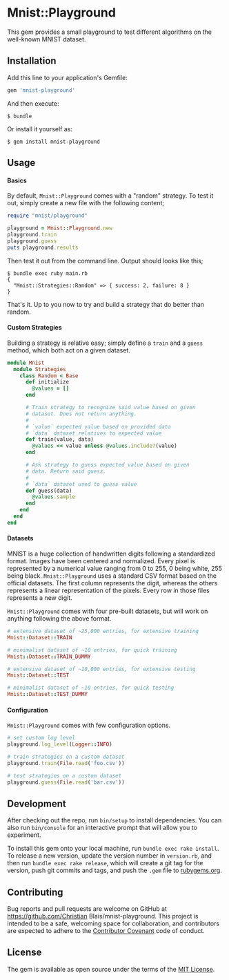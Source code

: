 # Mnist::Playground

This gem provides a small playground to test different algorithms on the well-known MNIST dataset.

## Installation

Add this line to your application's Gemfile:

```ruby
gem 'mnist-playground'
```

And then execute:

    $ bundle

Or install it yourself as:

    $ gem install mnist-playground

## Usage

#### Basics

By default, `Mnist::Playground` comes with a "random" strategy. To test it out, simply create a new file with the following content;

```ruby
require "mnist/playground"

playground = Mnist::Playground.new
playground.train
playground.guess
puts playground.results
```

Then test it out from the command line. Output should looks like this;

```
$ bundle exec ruby main.rb
{
  "Mnist::Strategies::Random" => { success: 2, failure: 8 }
}
```

That's it. Up to you now to try and build a strategy that do better than random.

#### Custom Strategies

Building a strategy is relative easy; simply define a `train` and a `guess` method, which both act on a given dataset.

```ruby
module Mnist
  module Strategies
    class Random < Base
      def initialize
        @values = []
      end

      # Train strategy to recognize said value based on given
      # dataset. Does not return anything.
      #
      # `value` expected value based on provided data
      # `data` dataset relatives to expected value
      def train(value, data)
        @values << value unless @values.include?(value)
      end

      # Ask strategy to guess expected value based on given
      # data. Return said guess.
      #
      # `data` dataset used to guess value
      def guess(data)
        @values.sample
      end
    end
  end
end
```

#### Datasets

MNIST is a huge collection of handwritten digits following a standardized format. Images have been centered and normalized.
Every pixel is represented by a numerical value ranging from 0 to 255, 0 being white, 255 being black. `Mnist::Playground`
uses a standard CSV format based on the official datasets. The first column represents the digit, whereas the others represents
a linear representation of the pixels. Every row in those files represents a new digit.

`Mnist::Playground` comes with four pre-built datasets, but will work on anything following the above format.

```ruby
# extensive dataset of ~25,000 entries, for extensive training
Mnist::Dataset::TRAIN

# minimalist dataset of ~10 entries, for quick training
Mnist::Dataset::TRAIN_DUMMY

# extensive dataset of ~10,000 entries, for extensive testing
Mnist::Dataset::TEST

# minimalist dataset of ~10 entries, for quick testing
Mnist::Dataset::TEST_DUMMY
```

#### Configuration

`Mnist::Playground` comes with few configuration options.

```ruby
# set custom log level
playground.log_level(Logger::INFO)

# train strategies on a custom dataset
playground.train(File.read('foo.csv'))

# test strategies on a custom dataset
playground.guess(File.read('bar.csv'))
```

## Development

After checking out the repo, run `bin/setup` to install dependencies. You can also run `bin/console` for an interactive prompt that will allow you to experiment.

To install this gem onto your local machine, run `bundle exec rake install`. To release a new version, update the version number in `version.rb`, and then run `bundle exec rake release`, which will create a git tag for the version, push git commits and tags, and push the `.gem` file to [rubygems.org](https://rubygems.org).

## Contributing

Bug reports and pull requests are welcome on GitHub at https://github.com/Christian Blais/mnist-playground. This project is intended to be a safe, welcoming space for collaboration, and contributors are expected to adhere to the [Contributor Covenant](http://contributor-covenant.org) code of conduct.


## License

The gem is available as open source under the terms of the [MIT License](http://opensource.org/licenses/MIT).

